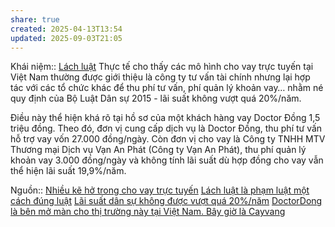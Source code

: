 ```yaml
---
share: true
created: 2025-04-13T13:54
updated: 2025-09-03T21:05
---
```

Khái niệm:: [Lách luật](../../../../../../%E2%9A%A1Hi%E1%BB%83u%20bi%E1%BA%BFt%20s%C3%A2u/%CE%9E%20Kh%C3%A1i%20ni%E1%BB%87m/L%C3%A1ch%20lu%E1%BA%ADt.md)
Thực tế cho thấy các mô hình cho vay trực tuyến tại Việt Nam thường được giới thiệu là công ty tư vấn tài chính nhưng lại hợp tác với các tổ chức khác để thu phí tư vấn, phí quản lý khoản vay… nhằm né quy định của Bộ Luật Dân sự 2015 - lãi suất không vượt quá 20%/năm.

Điều này thể hiện khá rõ tại hồ sơ của một khách hàng vay Doctor Đồng 1,5 triệu đồng. Theo đó, đơn vị cung cấp dịch vụ là Doctor Đồng, thu phí tư vấn hỗ trợ vay vốn 27.000 đồng/ngày. Còn đơn vị cho vay là Công ty TNHH MTV Thương mại Dịch vụ Vạn An Phát (Công ty Vạn An Phát), thu phí quản lý khoản vay 3.000 đồng/ngày và không tính lãi suất dù hợp đồng cho vay vẫn thể hiện lãi suất 19,9%/năm.

Nguồn:: [Nhiều kẽ hở trong cho vay trực tuyến](https://nld.com.vn/kinh-te/nhieu-ke-ho-trong-cho-vay-truc-tuyen-20190111211715699.htm)
[Lách luật là phạm luật một cách đúng luật](../../../../../../%E2%9A%A1Hi%E1%BB%83u%20bi%E1%BA%BFt%20s%C3%A2u/%C4%90%E1%BA%A1o%20%C4%91%E1%BB%A9c,%20ph%C3%A1p%20lu%E1%BA%ADt/Lu%E1%BA%ADt,%20nh%C3%A0%20n%C6%B0%E1%BB%9Bc/L%C3%A1ch%20lu%E1%BA%ADt%20l%C3%A0%20ph%E1%BA%A1m%20lu%E1%BA%ADt%20m%E1%BB%99t%20c%C3%A1ch%20%C4%91%C3%BAng%20lu%E1%BA%ADt.md)
[Lãi suất dân sự không được vượt quá 20%/năm](../../../../Lu%E1%BA%ADt,%20qu%E1%BA%A3n%20l%C3%BD%20nh%C3%A0%20n%C6%B0%E1%BB%9Bc/T%C3%A0i%20ch%C3%ADnh/Ti%E1%BB%81n%20t%E1%BB%87,%20ng%C3%A2n%20h%C3%A0ng/L%C3%A3i%20su%E1%BA%A5t%20d%C3%A2n%20s%E1%BB%B1%20kh%C3%B4ng%20%C4%91%C6%B0%E1%BB%A3c%20v%C6%B0%E1%BB%A3t%20qu%C3%A1%2020%25.%20L%C3%A3i%20su%E1%BA%A5t%20c%E1%BB%A7a%20t%E1%BB%95%20ch%E1%BB%A9c%20t%C3%A0i%20ch%C3%ADnh%20th%C3%AC%20%C4%91%C6%B0%E1%BB%A3c%20tho%E1%BA%A3%20thu%E1%BA%ADn.md)
[DoctorDong là bên mở màn cho thị trường này tại Việt Nam. Bây giờ là Cayvang](../App%20vay%20n%C3%B3ng/DoctorDong%20l%C3%A0%20b%C3%AAn%20m%E1%BB%9F%20m%C3%A0n%20cho%20th%E1%BB%8B%20tr%C6%B0%E1%BB%9Dng%20n%C3%A0y%20t%E1%BA%A1i%20Vi%E1%BB%87t%20Nam.%20B%C3%A2y%20gi%E1%BB%9D%20l%C3%A0%20Cayvang.md)
